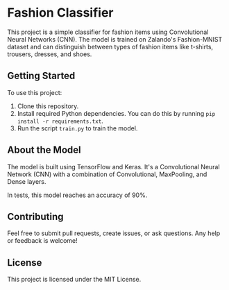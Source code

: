 # Fashion Classifier

This project is a simple classifier for fashion items using Convolutional Neural Networks (CNN). The model is trained on Zalando's Fashion-MNIST dataset and can distinguish between types of fashion items like t-shirts, trousers, dresses, and shoes.

## Getting Started

To use this project:

1. Clone this repository.
2. Install required Python dependencies. You can do this by running `pip install -r requirements.txt`.
3. Run the script `train.py` to train the model.

## About the Model

The model is built using TensorFlow and Keras. It's a Convolutional Neural Network (CNN) with a combination of Convolutional, MaxPooling, and Dense layers.

In tests, this model reaches an accuracy of 90%.

## Contributing

Feel free to submit pull requests, create issues, or ask questions. Any help or feedback is welcome!

## License

This project is licensed under the MIT License.
